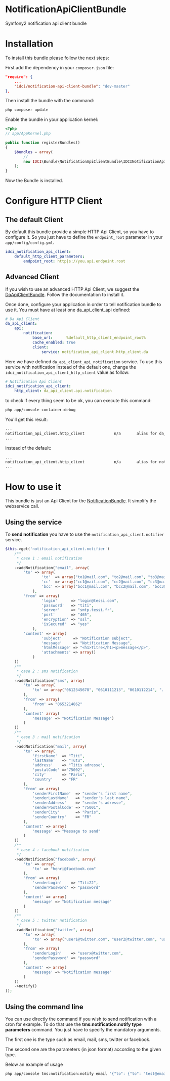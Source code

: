NotificationApiClientBundle
===========================

Symfony2 notification api client bundle


Installation
============

To install this bundle please follow the next steps:

First add the dependency in your `composer.json` file:

```json
"require": {
    ...
    "idci/notification-api-client-bundle": "dev-master"
},
```

Then install the bundle with the command:

```sh
php composer update
```

Enable the bundle in your application kernel:

```php
<?php
// app/AppKernel.php

public function registerBundles()
{
    $bundles = array(
        //
        new IDCI\Bundle\NotificationApiClientBundle\IDCINotificationApiClientBundle(),
    );
}
```

Now the Bundle is installed.


Configure HTTP Client
=====================

The default Client
------------------

By default this bundle provide a simple HTTP Api Client, so you have to configure it.
So you just have to define the `endpoint_root` parameter in your `app/config/config.yml`.

```yml
idci_notification_api_client:
    default_http_client_parameters:
        endpoint_root: http|s://you.api.endpoint.root
```

Advanced Client
---------------

If you wish to use an advanced HTTP Api Client, we suggest the [DaApiClientBundle](https://github.com/Gnuckorg/DaApiClientBundle).
Follow the documentation to install it.

Once done, configure your application in order to tell notification bundle to use it.
You must have at least one da_api_client_api defined:

```yml
# Da Api Client
da_api_client:
    api:
        notification:
            base_url:      %default_http_client_endpoint_root%
            cache_enabled: true
            client:
                service: notification_api_client.http_client.da
```

Here we have defined `da_api_client_api_notification` service.
To use this service with notification instead of the default one, change the 
`idci_notification_api_client_http_client` value as follow:

```yml
# Notification Api Client
idci_notification_api_client:
    http_client: da_api_client.api.notification
```

to check if every thing seem to be ok, you can execute this command:

```sh
php app/console container:debug
```

You'll get this result:

```sh
...
notification_api_client.http_client             n/a       alias for da_api_client.api.notification
...
```

instead of the default:

```sh
...
notification_api_client.http_client             n/a       alias for notification_api_client.http_client.default
...
```


How to use it
=============

This bundle is just an Api Client for the [NotificationBundle](https://github.com/IDCI-Consulting/NotificationBundle).
It simplify the webservice call.

Using the service
-----------------

To **send notification** you have to use the `notification_api_client.notifier` service.

```php
$this->get('notification_api_client.notifier')
    /**
     * case 1 : email notification
     */
    ->addNotification("email", array(
        'to' => array(
                'to'  => array("to1@mail.com", "to2@mail.com", "to3@mail.com", "..."),
                'cc'  => array("cc1@mail.com", "cc2@mail.com", "cc3@mail.com", "..."),
                'bcc' => array("bcc1@mail.com", "bcc2@mail.com", "bcc3@mail.com", "...")
            ),
        'from' => array(
                'login'      => "login@tessi.com",
                'password'   => "titi",
                'server'     => "smtp.tessi.fr",
                'port'       => "465",
                'encryption' => "ssl",
                'isSecured'  => "yes"
            ),
        'content' => array(
                'subject'     => "Notification subject",
                'message'     => "Notification Message",
                'htmlMessage' => "<h1>Titre</h1><p>message</p>",
                'attachments' => array()
            )
    ))
    /**
     * case 2 : sms notification
     */
    ->addNotification("sms", array(
        'to' => array(
            'to' => array("0612345678", "0610111213", "0610112214", "...")
        ),
        'from' => array(
            'from' => "0653214862"
        ),
        'content' array(
            'message' => "Notification Message")
        )
    ))
    /**
     * case 3 : mail notification
     */
    ->addNotification("mail", array(
        'to' => array(
            'firstName'  => "Titi",
            'lastName'   => "Tutu",
            'address'    => "Titis adresse",
            'postalCode' =>"75002",
            'city'       => "Paris",
            'country'    => "FR"
        ),
        'from' => array(
            'senderFirstName'  => "sender's first name",
            'senderLastName'   => "sender's last name",
            'senderAddress'    => "sender's adresse",
            'senderPostalCode' => "75001",
            'senderCity'       => "Paris",
            'senderCountry'    => "FR"
        ),
        'content' => array(
            'message' => "Message to send"
        )
    ))
    /**
     * case 4 : facebook notification
     */
    ->addNotification("facebook", array(
        'to' => array(
            'to' => "henri@facebook.com"
        ),
        'from' => array(
            'senderLogin'    => "Titi22",
            'senderPassword' => "password"
        ),
        'content' => array(
            'message' => "Notification message"
        )
    ))
    /**
     * case 5 : twitter notification
     */
    ->addNotification("twitter", array(
        'to' => array(
            'to' => array("user1@twitter.com", "user2@twitter.com", "user3@twitter.com", "...")
        ),
        'from' => array(
            'senderLogin'    => "userx@twitter.com",
            'senderPassword' => "password"
        ),
        'content' => array(
            'message' => "Notification message"
        )
    ))
    ->notify()
));
```

Using the command line
----------------------

You can use directly the command if you wish to send notification with a cron for example.
To do that use the **tms:notification:notify type parameters** command.
You just have to specify the mandatory arguments.

The first one is the type such as email, mail, sms, twitter or facebook.

The second one are the parameters (in json format) according to the given type.

Below an example of usage

```sh
php app/console tms:notification:notify email '{"to": {"to": "test@email.fr", "cc": "titi@toto.fr, tutu@titi.fr", "bcc": null}, "from": {"login":"sender@tessi.com", "password": "password", "server": "smtp.tessi.fr", "port": "465", "encryption": "ssl", "isSecured": "yes"},"content": {"subject": "notification via command line", "message": "the message to be send", "htmlMessage": "<h1>Titre</h1><p>Message</p>", "attachments": []}}'
```